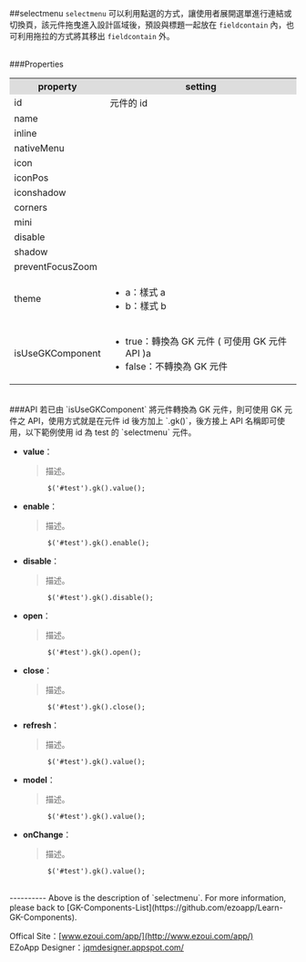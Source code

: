 ##selectmenu
`selectmenu` 可以利用點選的方式，讓使用者展開選單進行連結或切換頁，該元件拖曳進入設計區域後，預設與標題一起放在 `fieldcontain` 內，也可利用拖拉的方式將其移出 `fieldcontain` 外。  

<br/>
###Properties
<table>

<tr>
<th style="background:#ddd;">property</th>
<th style="background:#ddd;">setting</th>
</tr>

<tr>
<td>id</td>
<td>元件的 id</td>
</tr>

<tr>
<td>name</td>
<td></td>
</tr>

<tr>
<td>inline</td>
<td></td>
</tr>

<tr>
<td>nativeMenu</td>
<td></td>
</tr>

<tr>
<td>icon</td>
<td></td>
</tr>

<tr>
<td>iconPos</td>
<td></td>
</tr>

<tr>
<td>iconshadow</td>
<td></td>
</tr>

<tr>
<td>corners</td>
<td></td>
</tr>

<tr>
<td>mini</td>
<td></td>
</tr>

<tr>
<td>disable</td>
<td></td>
</tr>

<tr>
<td>shadow</td>
<td></td>
</tr>

<tr>
<td>preventFocusZoom</td>
<td></td>
</tr>

<tr>
<td>theme</td>
<td><ul>
<li>a：樣式 a</li>
<li>b：樣式 b</li>
</ul></td>
</tr>

<tr>
<td>isUseGKComponent</td>
<td><ul>
<li>true：轉換為 GK 元件 ( 可使用 GK 元件 API )a</li>
<li>false：不轉換為 GK 元件</li>
</ul></td>
</tr>

</table>

<br/>
###API
若已由 `isUseGKComponent` 將元件轉換為 GK 元件，則可使用 GK 元件之 API，使用方式就是在元件 id 後方加上 `.gk()`，後方接上 API 名稱即可使用，以下範例使用 id 為 test 的 `selectmenu` 元件。

- **value**：  
  	> 描述。

			$('#test').gk().value();

- **enable**：  
  	> 描述。

			$('#test').gk().enable();

- **disable**：  
  	> 描述。

			$('#test').gk().disable();

- **open**：  
  	> 描述。

			$('#test').gk().open();

- **close**：  
  	> 描述。

			$('#test').gk().close();

- **refresh**：  
  	> 描述。

			$('#test').gk().value();


- **model**：  
  	> 描述。

			$('#test').gk().value();


- **onChange**：  
  	> 描述。

			$('#test').gk().value();


<br/>
----------
Above is the description of `selectmenu`. For more information, please back to [GK-Components-List](https://github.com/ezoapp/Learn-GK-Components).

Offical Site：[www.ezoui.com/app/](http://www.ezoui.com/app/)  
EZoApp Designer：[jqmdesigner.appspot.com/](http://jqmdesigner.appspot.com/)




